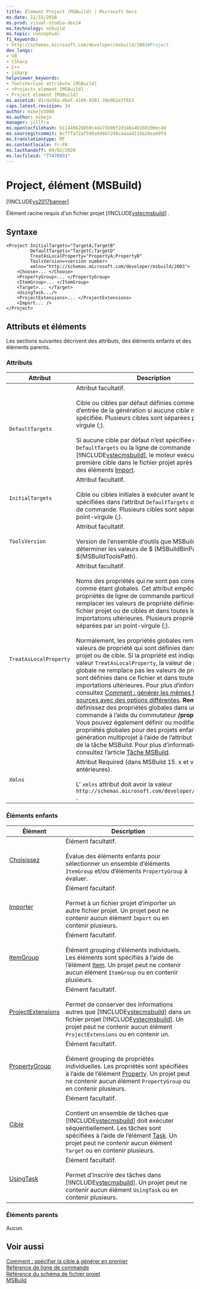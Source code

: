 ```yaml
---
title: Élément Project (MSBuild) | Microsoft Docs
ms.date: 11/15/2016
ms.prod: visual-studio-dev14
ms.technology: msbuild
ms.topic: conceptual
f1_keywords:
- http://schemas.microsoft.com/developer/msbuild/2003#Project
dev_langs:
- VB
- CSharp
- C++
- jsharp
helpviewer_keywords:
- ToolsVersion attribute [MSBuild]
- <Project> element [MSBuild]
- Project element [MSBuild]
ms.assetid: d1cda56a-dbef-4109-9201-39e962e3f653
caps.latest.revision: 34
author: mikejo5000
ms.author: mikejo
manager: jillfra
ms.openlocfilehash: b11449626050c4da75b09f2d348a4b1b0190ec4d
ms.sourcegitcommit: 6cfffa72af599a9d667249caaaa411bb28ea69fd
ms.translationtype: MT
ms.contentlocale: fr-FR
ms.lasthandoff: 09/02/2020
ms.locfileid: "77476931"
---
```

# <a name="project-element-msbuild"></a>Project, élément (MSBuild)
[!INCLUDE[vs2017banner](../includes/vs2017banner.md)]

Élément racine requis d'un fichier projet [!INCLUDE[vstecmsbuild](../includes/vstecmsbuild-md.md)] .  
  
## <a name="syntax"></a>Syntaxe  
  
```  
<Project InitialTargets="TargetA;TargetB"  
         DefaultTargets="TargetC;TargetD"  
         TreatAsLocalProperty="PropertyA;PropertyB"  
         ToolsVersion=<version number>  
         xmlns="http://schemas.microsoft.com/developer/msbuild/2003">  
    <Choose>... </Choose>  
    <PropertyGroup>... </PropertyGroup>  
    <ItemGroup>... </ItemGroup>  
    <Target>... </Target>  
    <UsingTask.../>  
    <ProjectExtensions>... </ProjectExtensions>  
    <Import... />  
</Project>  
```  
  
## <a name="attributes-and-elements"></a>Attributs et éléments  
 Les sections suivantes décrivent des attributs, des éléments enfants et des éléments parents.  
  
### <a name="attributes"></a>Attributs  
  
|       Attribut        |                                                                                                                                                                                                                                                                                                                                                                                                                                                                                                                                              Description                                                                                                                                                                                                                                                                                                                                                                                                                                                                                                                                               |
|------------------------|--------------------------------------------------------------------------------------------------------------------------------------------------------------------------------------------------------------------------------------------------------------------------------------------------------------------------------------------------------------------------------------------------------------------------------------------------------------------------------------------------------------------------------------------------------------------------------------------------------------------------------------------------------------------------------------------------------------------------------------------------------------------------------------------------------------------------------------------------------------------------------------------------------------------------------------------------------------------------------------------------------------------------------------------------------------------------------------------------------|
|    `DefaultTargets`    |                                                                                                                                                                                                                                                                                                 Attribut facultatif.<br /><br /> Cible ou cibles par défaut définies comme point d’entrée de la génération si aucune cible n’a été spécifiée. Plusieurs cibles sont séparées par un point-virgule (;).<br /><br /> Si aucune cible par défaut n’est spécifiée dans l’attribut `DefaultTargets` ou la ligne de commande [!INCLUDE[vstecmsbuild](../includes/vstecmsbuild-md.md)], le moteur exécute la première cible dans le fichier projet après l’évaluation des éléments [Import](../msbuild/import-element-msbuild.md).                                                                                                                                                                                                                                                                                                  |
|    `InitialTargets`    |                                                                                                                                                                                                                                                                                                                                                                                                                                             Attribut facultatif.<br /><br /> Cible ou cibles initiales à exécuter avant les cibles spécifiées dans l’attribut `DefaultTargets` ou sur la ligne de commande. Plusieurs cibles sont séparées par un point-virgule (;).                                                                                                                                                                                                                                                                                                                                                                                                                                              |
|     `ToolsVersion`     |                                                                                                                                                                                                                                                                                                                                                                                                                                                                             Attribut facultatif.<br /><br /> Version de l’ensemble d’outils que MSBuild utilise pour déterminer les valeurs de $ (MSBuildBinPath) et $(MSBuildToolsPath).                                                                                                                                                                                                                                                                                                                                                                                                                                                                             |
| `TreatAsLocalProperty` | Attribut facultatif.<br /><br /> Noms des propriétés qui ne sont pas considérées comme étant globales. Cet attribut empêche des propriétés de ligne de commande particulières de remplacer les valeurs de propriété définies dans un fichier projet ou de cibles et dans toutes les importations ultérieures. Plusieurs propriétés sont séparées par un point-virgule (;).<br /><br /> Normalement, les propriétés globales remplacent les valeurs de propriété qui sont définies dans le fichier projet ou de cible. Si la propriété est indiquée dans la valeur `TreatAsLocalProperty`, la valeur de propriété globale ne remplace pas les valeurs de propriété qui sont définies dans ce fichier et dans toutes les importations ultérieures. Pour plus d’informations, consultez [Comment : générer les mêmes fichiers sources avec des options différentes](../msbuild/how-to-build-the-same-source-files-with-different-options.md). **Remarque :** vous définissez des propriétés globales dans une invite de commande à l’aide du commutateur **/property** (or **/p**). Vous pouvez également définir ou modifier des propriétés globales pour des projets enfants d’une génération multiprojet à l’aide de l’attribut `Properties` de la tâche MSBuild. Pour plus d’informations, consultez l’article [Tâche MSBuild](../msbuild/msbuild-task.md). |
|        `Xmlns`         |                                                                                                                                                                                                                                                                                                                                                                                                                                                                                 Attribut Required (dans MSBuild 15. x et versions antérieures).<br /><br /> L' `xmlns` attribut doit avoir la valeur `http://schemas.microsoft.com/developer/msbuild/2003` .                                                                                                                                                                                                                                                                                                                                                                                                                                                                                  |
  
### <a name="child-elements"></a>Éléments enfants  
  
|Élément|Description|  
|-------------|-----------------|  
|[Choisissez](../msbuild/choose-element-msbuild.md)|Élément facultatif.<br /><br /> Évalue des éléments enfants pour sélectionner un ensemble d’éléments `ItemGroup` et/ou d’éléments `PropertyGroup` à évaluer.|  
|[Importer](../msbuild/import-element-msbuild.md)|Élément facultatif.<br /><br /> Permet à un fichier projet d’importer un autre fichier projet. Un projet peut ne contenir aucun élément `Import` ou en contenir plusieurs.|  
|[ItemGroup](../msbuild/itemgroup-element-msbuild.md)|Élément facultatif.<br /><br /> Élément grouping d’éléments individuels. Les éléments sont spécifiés à l’aide de l’élément [Item](../msbuild/item-element-msbuild.md). Un projet peut ne contenir aucun élément `ItemGroup` ou en contenir plusieurs.|  
|[ProjectExtensions](../msbuild/projectextensions-element-msbuild.md)|Élément facultatif.<br /><br /> Permet de conserver des informations autres que [!INCLUDE[vstecmsbuild](../includes/vstecmsbuild-md.md)] dans un fichier projet [!INCLUDE[vstecmsbuild](../includes/vstecmsbuild-md.md)]. Un projet peut ne contenir aucun élément `ProjectExtensions` ou en contenir un.|  
|[PropertyGroup](../msbuild/propertygroup-element-msbuild.md)|Élément facultatif.<br /><br /> Élément grouping de propriétés individuelles. Les propriétés sont spécifiées à l’aide de l’élément [Property](../msbuild/property-element-msbuild.md). Un projet peut ne contenir aucun élément `PropertyGroup` ou en contenir plusieurs.|  
|[Cible](../msbuild/target-element-msbuild.md)|Élément facultatif.<br /><br /> Contient un ensemble de tâches que [!INCLUDE[vstecmsbuild](../includes/vstecmsbuild-md.md)] doit exécuter séquentiellement. Les tâches sont spécifiées à l’aide de l’élément [Task](../msbuild/task-element-msbuild.md). Un projet peut ne contenir aucun élément `Target` ou en contenir plusieurs.|  
|[UsingTask](../msbuild/usingtask-element-msbuild.md)|Élément facultatif.<br /><br /> Permet d’inscrire des tâches dans [!INCLUDE[vstecmsbuild](../includes/vstecmsbuild-md.md)]. Un projet peut ne contenir aucun élément `UsingTask` ou en contenir plusieurs.|  
  
### <a name="parent-elements"></a>Éléments parents  
 Aucun.  
  
## <a name="see-also"></a>Voir aussi  
 [Comment : spécifier la cible à générer en premier](../msbuild/how-to-specify-which-target-to-build-first.md)   
 [Référence de ligne de commande](../msbuild/msbuild-command-line-reference.md)   
 [Référence du schéma de fichier projet](../msbuild/msbuild-project-file-schema-reference.md)   
 [MSBuild](msbuild.md)
